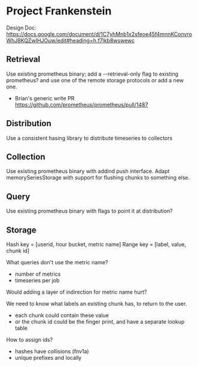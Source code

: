 # Project Frankenstein

Design Doc: https://docs.google.com/document/d/1C7yhMnb1x2sfeoe45f4mnnKConvroWhJ8KQZwIHJOuw/edit#heading=h.f7lkb8wswewc

## Retrieval

Use existing prometheus binary; add a --retrieval-only flag to existing prometheus?  and use one of the remote storage protocols or add a new one.

- Brian's generic write PR https://github.com/prometheus/prometheus/pull/1487

## Distribution

Use a consistent hasing library to distribute timeseries to collectors

## Collection

Use existing prometheus binary with addind push interface. Adapt memorySeriesStorage with support for flushing chunks to something else.

## Query

Use existing prometheus binary with flags to point it at distribution?

## Storage

Hash key = [userid, hour bucket, metric name]
Range key = [label, value, chunk id]

What queries don't use the metric name?
- number of metrics
- timeseries per job

Would adding a layer of indirection for metric name hurt?

We need to know what labels an existing chunk has, to return to the user.
- each chunk could contain these value
- or the chunk id could be the finger print, and have a separate lookup table

How to assign ids?
- hashes have collisions (fnv1a)
- unique prefixes and locally
